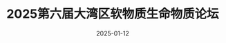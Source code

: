 ---
title: "2025第六届大湾区软物质生命物质论坛"
collection: news
permalink: /news/2025-01-12-Great-Bay-Area-Soft-Matter
date: 2025-01-12
photos: 
  - '/images/news/2025-01-12-Great-Bay-Area-Soft-Matter/yan.jpg'
  - '/images/news/2025-01-12-Great-Bay-Area-Soft-Matter/xinqiang.jpg'
  - '/images/news/2025-01-12-Great-Bay-Area-Soft-Matter/xinqiang2.jpg'
  - '/images/news/2025-01-12-Great-Bay-Area-Soft-Matter/tingting.jpg'
description: 'Members from our group attended the ....'
---